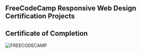 ## FreeCodeCamp Responsive Web Design Certification Projects
## Certificate of Completion 
![FREECODECAMP](https://gcdnb.pbrd.co/images/kFdQIdN8DIr2.jpg?o=1)
